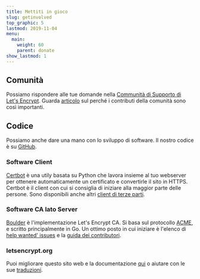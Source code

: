 ```yaml
---
title: Mettiti in gioco
slug: getinvolved
top_graphic: 5
lastmod: 2019-11-04
menu:
  main:
    weight: 60
    parent: donate
show_lastmod: 1
---
```



## Comunità

Possiamo rispondere alle tue domande nella [Communità di Supporto di Let's Encrypt](https://community.letsencrypt.org/). Guarda [articolo](/2015/08/13/lets-encrypt-community-support.html) sul perché i contributi della comunità sono così importanti.

## Codice

Possiamo anche dare una mano con lo sviluppo di software. Il nostro codice è su [GitHub](https://github.com/openfoodfacts).

### Software Client

[Certbot](https://github.com/certbot/certbot) è una utily basata su Python che lavora insieme al tuo webserver per ottenere automaticamente un certificato e convertirle il sito in HTTPS. Certbot è il client con cui si consiglia di iniziare alla maggior parte delle persone. Sono disponibili anche altri [client di terze parti](/docs/client-options).

### Software CA lato Server

[Boulder](https://github.com/letsencrypt/boulder) è l'implementazione Let's Encrypt CA. Si basa sul protocollo [ACME](https://tools.ietf.org/html/rfc8555), e scritto principalmente in Go. Un ottimo posto in cui iniziare è l'elenco di [help wanted' issues](https://github.com/letsencrypt/boulder/labels/help%20wanted) e la [guida dei contributori](https://github.com/letsencrypt/boulder/blob/main/docs/CONTRIBUTING.md).

### letsencrypt.org

Puoi migliorare questo sito web e la documentazione [qui](https://github.com/letsencrypt/website) o aiutare con le sue [traduzioni](https://crowdin.com/project/lets-encrypt-website).
